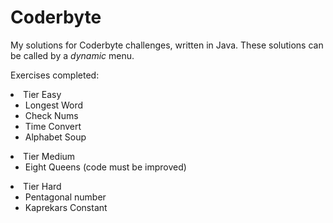 # Coderbyte
My solutions for Coderbyte challenges, written in Java. These solutions can be called by a _dynamic_ menu.

Exercises completed:
<li>Tier Easy
<ul>
<li>Longest Word</li>
<li>Check Nums</li>
<li>Time Convert</li>
<li>Alphabet Soup</li>
</ul></li>

<li>Tier Medium
<ul>
<li>Eight Queens (code must be improved)</li>
</ul>
</li>
<li>Tier Hard
<ul>
<li>Pentagonal number</li>
<li>Kaprekars Constant</li>
</ul>
</li>
